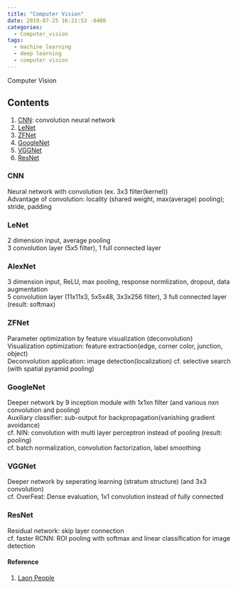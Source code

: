 ```yaml
---
title: "Computer Vision"
date: 2019-07-25 16:21:53 -0400
categories:
  - Computer_vision
tags:
  - machine learning
  - deep learning
  - computer vision
---
```


Computer Vision

## Contents  
  1. [CNN](#cnn): convolution neural network  
  2. [LeNet](#lenet)  
  3. [ZFNet](#zfnet)  
  4. [GoogleNet](#googlenet)  
  5. [VGGNet](#vggnet)  
  6. [ResNet](#resnet)  
  
### CNN
  Neural network with convolution (ex. 3x3 filter(kernel))  
  Advantage of convolution: locality (shared weight, max(average) pooling); stride, padding
### LeNet 
  2 dimension input, average pooling  
  3 convolution layer (5x5 filter), 1 full connected layer
### AlexNet
  3 dimension input, ReLU, max pooling, response normlization, dropout, data augmentation  
  5 convolution layer (11x11x3, 5x5x48, 3x3x256 filter), 3 full connected layer (result: softmax)
### ZFNet
  Parameter optimization by feature visualization (deconvolution)  
  Visualization optimization: feature extraction(edge, corner color, junction, object)  
  Deconvolution application: image detection(localization) cf. selective search (with spatial pyramid pooling)
### GoogleNet
  Deeper network by 9 inception module with 1x1xn filter (and various nxn convolution and pooling)  
  Auxiliary classifier: sub-output for backpropagation(vanishing gradient avoidance)  
  cf. NIN: convolution with multi layer perceptron instead of pooling (result: pooling)  
  cf. batch normalization, convolution factorization, label smoothing
### VGGNet
  Deeper network by seperating learning (stratum structure) (and 3x3 convolution)  
  cf. OverFeat: Dense evaluation, 1x1 convolution instead of fully connected
### ResNet
  Residual network: skip layer connection  
  cf. faster RCNN: ROI pooling with softmax and linear classification for image detection
  
#### Reference
1. [Laon People][Laon People]  

[Laon People]: http://blog.naver.com/PostList.nhn?blogId=laonple&from=postList&categoryNo=22
